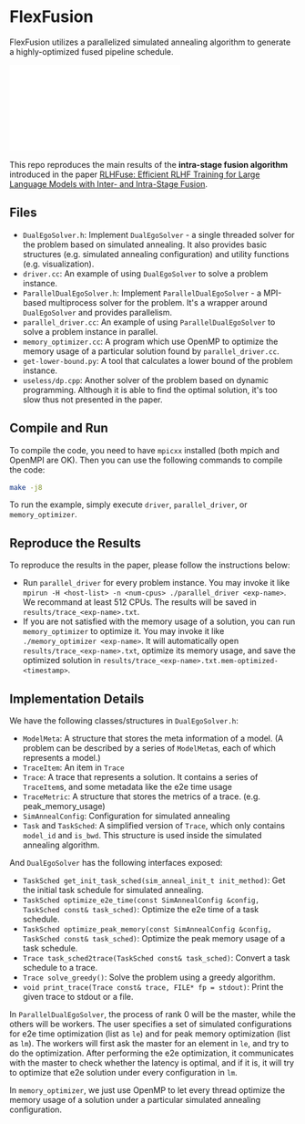 # FlexFusion

FlexFusion utilizes a parallelized simulated annealing algorithm to generate a highly-optimized fused pipeline schedule.

![image](./figures/fused_pp_schedule_example.pdf)

This repo reproduces the main results of the **intra-stage fusion algorithm** introduced in the paper [RLHFuse: Efficient RLHF Training for Large Language Models with Inter- and Intra-Stage Fusion](https://arxiv.org/abs/2409.13221).

## Files

- `DualEgoSolver.h`: Implement `DualEgoSolver` - a single threaded solver for the problem based on simulated annealing. It also provides basic structures (e.g. simulated annealing configuration) and utility functions (e.g. visualization).
- `driver.cc`: An example of using `DualEgoSolver` to solve a problem instance.
- `ParallelDualEgoSolver.h`: Implement `ParallelDualEgoSolver` - a MPI-based multiprocess solver for the problem. It's a wrapper around `DualEgoSolver` and provides parallelism.
- `parallel_driver.cc`: An example of using `ParallelDualEgoSolver` to solve a problem instance in parallel.
- `memory_optimizer.cc`: A program which use OpenMP to optimize the memory usage of a particular solution found by `parallel_driver.cc`.
- `get-lower-bound.py`: A tool that calculates a lower bound of the problem instance.
- `useless/dp.cpp`: Another solver of the problem based on dynamic programming. Although it is able to find the optimal solution, it's too slow thus not presented in the paper.

## Compile and Run

To compile the code, you need to have `mpicxx` installed (both mpich and OpenMPI are OK). Then you can use the following commands to compile the code:

```bash
make -j8
```

To run the example, simply execute `driver`, `parallel_driver`, or `memory_optimizer`.

## Reproduce the Results

To reproduce the results in the paper, please follow the instructions below:

- Run `parallel_driver` for every problem instance. You may invoke it like `mpirun -H <host-list> -n <num-cpus> ./parallel_driver <exp-name>`. We recommand at least 512 CPUs. The results will be saved in `results/trace_<exp-name>.txt`.
- If you are not satisfied with the memory usage of a solution, you can run `memory_optimizer` to optimize it. You may invoke it like `./memory_optimizer <exp-name>`. It will automatically open `results/trace_<exp-name>.txt`, optimize its memory usage, and save the optimized solution in `results/trace_<exp-name>.txt.mem-optimized-<timestamp>`.

## Implementation Details

We have the following classes/structures in `DualEgoSolver.h`:

- `ModelMeta`: A structure that stores the meta information of a model. (A problem can be described by a series of `ModelMeta`s, each of which represents a model.)
- `TraceItem`: An item in `Trace`
- `Trace`: A trace that represents a solution. It contains a series of `TraceItem`s, and some metadata like the e2e time usage
- `TraceMetric`: A structure that stores the metrics of a trace. (e.g. peak_memory_usage)
- `SimAnnealConfig`: Configuration for simulated annealing
- `Task` and `TaskSched`: A simplified version of `Trace`, which only contains `model_id` and `is_bwd`. This structure is used inside the simulated annealing algorithm.

And `DualEgoSolver` has the following interfaces exposed:

- `TaskSched get_init_task_sched(sim_anneal_init_t init_method)`: Get the initial task schedule for simulated annealing.
- `TaskSched optimize_e2e_time(const SimAnnealConfig &config, TaskSched const& task_sched)`: Optimize the e2e time of a task schedule.
- `TaskSched optimize_peak_memory(const SimAnnealConfig &config, TaskSched const& task_sched)`: Optimize the peak memory usage of a task schedule.
- `Trace task_sched2trace(TaskSched const& task_sched)`: Convert a task schedule to a trace.
- `Trace solve_greedy()`: Solve the problem using a greedy algorithm.
- `void print_trace(Trace const& trace, FILE* fp = stdout)`: Print the given trace to stdout or a file.

In `ParallelDualEgoSolver`, the process of rank 0 will be the master, while the others will be workers. The user specifies a set of simulated configurations for e2e time optimization (list as `le`) and for peak memory optimization (list as `lm`). The workers will first ask the master for an element in `le`, and try to do the optimization. After performing the e2e optimization, it communicates with the master to check whether the latency is optimal, and if it is, it will try to optimize that e2e solution under every configuration in `lm`.

In `memory_optimizer`, we just use OpenMP to let every thread optimize the memory usage of a solution under a particular simulated annealing configuration.

